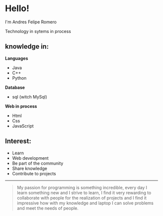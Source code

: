 # Hello!

I'm Andres Felipe Romero

Technology in sytems in process

## **knowledge in:**

**Languages**

- Java
- C++
- Python

**Database**

- sql (witch MySql)

**Web in process**

- Html
- Css
- JavaScript

## **Interest:**

- Learn
- Web development
- Be part of the community
- Share knowledge
- Contribute to projects

---

> My passion for programming is something incredible, every day I learn something new and I strive to learn, I find it very rewarding to collaborate with people for the realization of projects and I find it impressive how with my knowledge and laptop I can solve problems and meet the needs of people.

<!---
AndresFelipeRomero/AndresFelipeRomero is a ✨ special ✨ repository because its `README.md` (this file) appears on your GitHub profile.
You can click the Preview link to take a look at your changes.
--->
